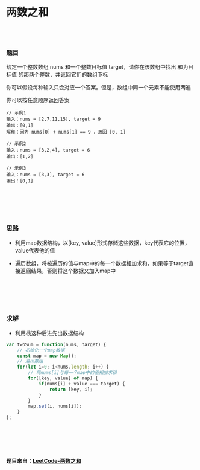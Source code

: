 # 两数之和

<br></br>

### 题目

给定一个整数数组 nums 和一个整数目标值 target，请你在该数组中找出 和为目标值 的那两个整数，并返回它们的数组下标

你可以假设每种输入只会对应一个答案。但是，数组中同一个元素不能使用两遍

你可以按任意顺序返回答案

```
// 示例1
输入：nums = [2,7,11,15], target = 9
输出：[0,1]
解释：因为 nums[0] + nums[1] == 9 ，返回 [0, 1]

// 示例2
输入：nums = [3,2,4], target = 6
输出：[1,2]

// 示例3
输入：nums = [3,3], target = 6
输出：[0,1]
```

<br></br>
<br></br>





### 思路

- 利用map数据结构，以[key, value]形式存储这些数据，key代表它的位置，value代表他的值

- 遍历数组，将被遍历的值与map中的每一个数据相加求和，如果等于target直接返回结果，否则将这个数据又加入map中

<br></br>
<br></br>







### 求解

- 利用栈这种后进先出数据结构

```javascript
var twoSum = function(nums, target) {
    // 初始化一个map数据
    const map = new Map();
    // 遍历数组
    for(let i=0; i<nums.length; i++) {
        // 将nums[i]与每一个map中的值相加求和
        for([key, value] of map) {
            if(nums[i] + value === target) {
                return [key, i];
            }
        }
        map.set(i, nums[i]);
    }
};
```

<br></br>
<br></br>


**题目来自：[LeetCode-两数之和](https://leetcode-cn.com/problems/two-sum/)**
